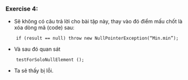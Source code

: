 ### Exercise 4:
-	Sẽ không có câu trả lời cho bài tập này, thay vào đó điểm mấu chốt là xóa dòng mã (code) sau:
```
    if (result == null) throw new NullPointerException(“Min.min”);
```
- Và sau đó quan sát 
```
    testForSoloNullElement ();
```
- Ta sẽ thấy bị lỗi.
